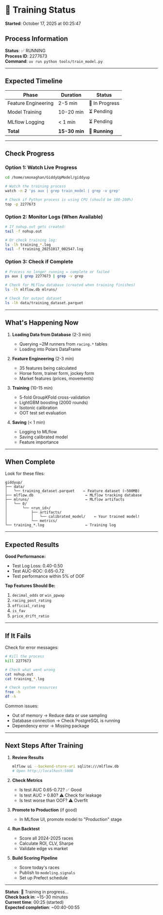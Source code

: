 # 🚂 Training Status

**Started**: October 17, 2025 at 00:25:47

## Process Information

**Status**: ✅ RUNNING  
**Process ID**: 2277673  
**Command**: `uv run python tools/train_model.py`

---

## Expected Timeline

| Phase | Duration | Status |
|-------|----------|--------|
| Feature Engineering | 2-5 min | 🔄 In Progress |
| Model Training | 10-20 min | ⏳ Pending |
| MLflow Logging | < 1 min | ⏳ Pending |
| **Total** | **15-30 min** | **🔄 Running** |

---

## Check Progress

### Option 1: Watch Live Progress
```bash
cd /home/smonaghan/GiddyUpModel/giddyup

# Watch the training process
watch -n 2 'ps aux | grep train_model | grep -v grep'

# Check if Python process is using CPU (should be 100-200%)
top -p 2277673
```

### Option 2: Monitor Logs (When Available)
```bash
# If nohup.out gets created:
tail -f nohup.out

# Or check training log:
ls -lh training_*.log
tail -f training_20251017_002547.log
```

### Option 3: Check if Complete
```bash
# Process no longer running = complete or failed
ps aux | grep 2277673 | grep -v grep

# Check for MLflow database (created when training finishes)
ls -lh mlflow.db mlruns/

# Check for output dataset
ls -lh data/training_dataset.parquet
```

---

## What's Happening Now

1. **Loading Data from Database** (2-3 min)
   - Querying ~2M runners from `racing.*` tables
   - Loading into Polars DataFrame

2. **Feature Engineering** (2-3 min)
   - 35 features being calculated
   - Horse form, trainer form, jockey form
   - Market features (prices, movements)

3. **Training** (10-15 min)
   - 5-fold GroupKFold cross-validation
   - LightGBM boosting (2000 rounds)
   - Isotonic calibration
   - OOT test set evaluation

4. **Saving** (< 1 min)
   - Logging to MLflow
   - Saving calibrated model
   - Feature importance

---

## When Complete

Look for these files:

```
giddyup/
├── data/
│   └── training_dataset.parquet    ← Feature dataset (~500MB)
├── mlflow.db                        ← MLflow tracking database
├── mlruns/                          ← MLflow artifacts
│   └── 0/
│       └── <run_id>/
│           ├── artifacts/
│           │   └── calibrated_model/    ← Your trained model!
│           └── metrics/
└── training_*.log                   ← Training log
```

---

## Expected Results

**Good Performance:**
- Test Log Loss: 0.40-0.50
- Test AUC-ROC: 0.65-0.72
- Test performance within 5% of OOF

**Top Features Should Be:**
1. `decimal_odds` or `win_ppwap`
2. `racing_post_rating`
3. `official_rating`
4. `is_fav`
5. `price_drift_ratio`

---

## If It Fails

Check for error messages:
```bash
# Kill the process
kill 2277673

# Check what went wrong
cat nohup.out
cat training_*.log

# Check system resources
free -h
df -h
```

Common issues:
- Out of memory → Reduce data or use sampling
- Database connection → Check PostgreSQL is running
- Dependency error → Missing package

---

## Next Steps After Training

1. **Review Results**
   ```bash
   mlflow ui --backend-store-uri sqlite:///mlflow.db
   # Open http://localhost:5000
   ```

2. **Check Metrics**
   - Is test AUC 0.65-0.72? ✅ Good
   - Is test AUC > 0.80? ⚠️ Check for leakage
   - Is test worse than OOF? ⚠️ Overfit

3. **Promote to Production** (if good)
   - In MLflow UI, promote model to "Production" stage

4. **Run Backtest**
   - Score all 2024-2025 races
   - Calculate ROI, CLV, Sharpe
   - Validate edge vs market

5. **Build Scoring Pipeline**
   - Score today's races
   - Publish to `modeling.signals`
   - Set up Prefect schedule

---

**Status**: 🔄 Training in progress...  
**Check back in**: ~15-30 minutes  
**Current time**: 00:25 (started)  
**Expected completion**: ~00:40-00:55


